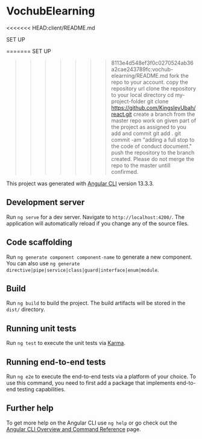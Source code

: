 # VochubElearning

<<<<<<< HEAD:client/README.md

SET UP

=======
SET UP
>>>>>>> 8113e4d548ef3f0c0270524ab36a2cae243789fc:vochub-elearning/README.md
fork the repo to your account.
copy the repository url
clone the repository to your local directory
cd my-project-folder
git clone https://github.com/KingsleyUbah/react.git
create a branch from the master repo
work on given part of the project as assigned to you
add and commit
git add .
git commit -am "adding a full stop to the code of conduct document."
push the repository to the branch created.
Please do not merge the repo to the master untill confirmed.

This project was generated with [Angular CLI](https://github.com/angular/angular-cli) version 13.3.3.

## Development server

Run `ng serve` for a dev server. Navigate to `http://localhost:4200/`. The application will automatically reload if you change any of the source files.

## Code scaffolding

Run `ng generate component component-name` to generate a new component. You can also use `ng generate directive|pipe|service|class|guard|interface|enum|module`.

## Build

Run `ng build` to build the project. The build artifacts will be stored in the `dist/` directory.

## Running unit tests

Run `ng test` to execute the unit tests via [Karma](https://karma-runner.github.io).

## Running end-to-end tests

Run `ng e2e` to execute the end-to-end tests via a platform of your choice. To use this command, you need to first add a package that implements end-to-end testing capabilities.

## Further help

To get more help on the Angular CLI use `ng help` or go check out the [Angular CLI Overview and Command Reference](https://angular.io/cli) page.
